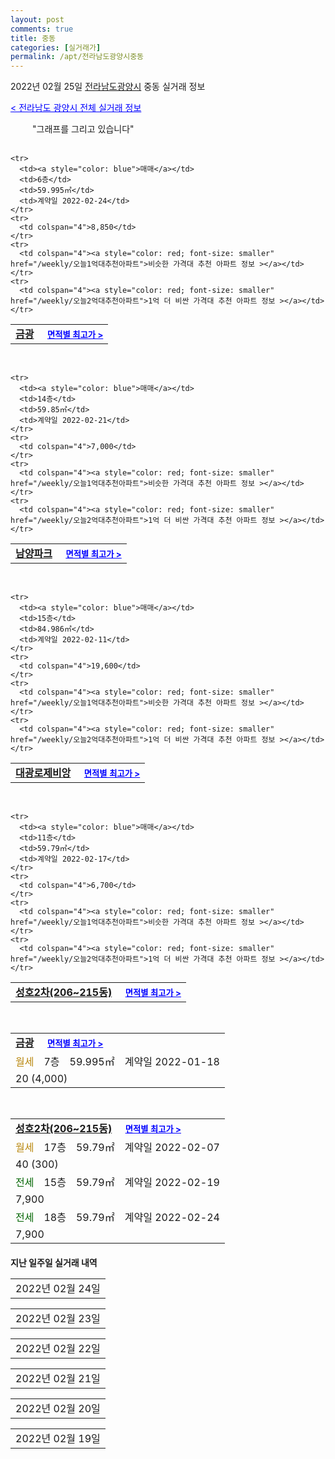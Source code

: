 ```yaml
---
layout: post
comments: true
title: 중동
categories: [실거래가]
permalink: /apt/전라남도광양시중동
---
```


2022년 02월 25일 <a href="/apt/전라남도광양시">전라남도광양시</a> 중동 실거래 정보

<a style="color: blue;" href="/apt/전라남도광양시">< 전라남도 광양시 전체 실거래 정보</a>

<script type="text/javascript">
  google.charts.load('current', {'packages':['corechart']});
  google.charts.setOnLoadCallback(drawChart);

  function drawChart() {
    var data = google.visualization.arrayToDataTable([['거래일', '매매', '전월세', '전매'], ['21-01', 0, 1, 0], ['21-02', 106, 38, 0], ['21-03', 145, 43, 0], ['21-04', 149, 41, 0], ['21-05', 131, 39, 0], ['21-06', 147, 63, 0], ['21-07', 272, 75, 0], ['21-08', 164, 54, 0], ['21-09', 96, 54, 0], ['21-10', 117, 58, 0], ['21-11', 94, 51, 0], ['21-12', 102, 48, 0], ['22-01', 63, 43, 0], ['22-02', 46, 46, 0]]);

    var options = {
      title: '최근 1년간 유형별 거래량 추이',
      legend: { position: 'bottom' }
    };

    setTimeout(function() {
        var chart = new google.visualization.LineChart(document.getElementById('columnchart_material'));
        chart.draw(data, (options));
        document.getElementById('loading').style.display = 'none';
    }, 200);

  }
</script>


<div id="loading" style="z-index:20; display: block; margin-left: 35px">"그래프를 그리고 있습니다"</div>
<div id="columnchart_material" style="width: 95%; margin-left: -35px; display: block"></div>
<!--<div style="width: 95%; margin-left: -35px; display: block">
      <script async src="https://pagead2.googlesyndication.com/pagead/js/adsbygoogle.js?client=ca-pub-3485438051770037"
          crossorigin="anonymous"></script>
      <ins class="adsbygoogle"
          style="display:block"
          data-ad-format="fluid"
          data-ad-layout-key="-fb+5w+4e-db+86"
          data-ad-client="ca-pub-3485438051770037"
          data-ad-slot="1827090281"></ins>
      <script>
          (adsbygoogle = window.adsbygoogle || []).push({});
      </script>
</div>-->
<br>
<table>
  <tr>
    <td colspan="4" style="font-weight: bold;"><a href="/apt/전라남도광양시중동금광">금광</a> &nbsp;&nbsp;&nbsp; <a style="color: blue; font-size: smaller;" href="/apt/전라남도광양시중동금광">면적별 최고가 ></a></td>
  </tr>
    
    <tr>
      <td><a style="color: blue">매매</a></td>
      <td>6층</td>
      <td>59.995㎡</td>
      <td>계약일 2022-02-24</td>
    </tr>
    <tr>
      <td colspan="4">8,850</td>
    </tr>
    <tr>
      <td colspan="4"><a style="color: red; font-size: smaller" href="/weekly/오늘1억대추천아파트">비슷한 가격대 추천 아파트 정보 ></a></td>
    </tr>
    <tr>
      <td colspan="4"><a style="color: red; font-size: smaller" href="/weekly/오늘2억대추천아파트">1억 더 비싼 가격대 추천 아파트 정보 ></a></td>
    </tr>
      
</table>
<br>
<table>
  <tr>
    <td colspan="4" style="font-weight: bold;"><a href="/apt/전라남도광양시중동남양파크">남양파크</a> &nbsp;&nbsp;&nbsp; <a style="color: blue; font-size: smaller;" href="/apt/전라남도광양시중동남양파크">면적별 최고가 ></a></td>
  </tr>
    
    <tr>
      <td><a style="color: blue">매매</a></td>
      <td>14층</td>
      <td>59.85㎡</td>
      <td>계약일 2022-02-21</td>
    </tr>
    <tr>
      <td colspan="4">7,000</td>
    </tr>
    <tr>
      <td colspan="4"><a style="color: red; font-size: smaller" href="/weekly/오늘1억대추천아파트">비슷한 가격대 추천 아파트 정보 ></a></td>
    </tr>
    <tr>
      <td colspan="4"><a style="color: red; font-size: smaller" href="/weekly/오늘2억대추천아파트">1억 더 비싼 가격대 추천 아파트 정보 ></a></td>
    </tr>
      
</table>
<br>
<table>
  <tr>
    <td colspan="4" style="font-weight: bold;"><a href="/apt/전라남도광양시중동대광로제비앙">대광로제비앙</a> &nbsp;&nbsp;&nbsp; <a style="color: blue; font-size: smaller;" href="/apt/전라남도광양시중동대광로제비앙">면적별 최고가 ></a></td>
  </tr>
    
    <tr>
      <td><a style="color: blue">매매</a></td>
      <td>15층</td>
      <td>84.986㎡</td>
      <td>계약일 2022-02-11</td>
    </tr>
    <tr>
      <td colspan="4">19,600</td>
    </tr>
    <tr>
      <td colspan="4"><a style="color: red; font-size: smaller" href="/weekly/오늘1억대추천아파트">비슷한 가격대 추천 아파트 정보 ></a></td>
    </tr>
    <tr>
      <td colspan="4"><a style="color: red; font-size: smaller" href="/weekly/오늘2억대추천아파트">1억 더 비싼 가격대 추천 아파트 정보 ></a></td>
    </tr>
      
</table>
<br>
<table>
  <tr>
    <td colspan="4" style="font-weight: bold;"><a href="/apt/전라남도광양시중동성호2차(206~215동)">성호2차(206~215동)</a> &nbsp;&nbsp;&nbsp; <a style="color: blue; font-size: smaller;" href="/apt/전라남도광양시중동성호2차(206~215동)">면적별 최고가 ></a></td>
  </tr>
    
    <tr>
      <td><a style="color: blue">매매</a></td>
      <td>11층</td>
      <td>59.79㎡</td>
      <td>계약일 2022-02-17</td>
    </tr>
    <tr>
      <td colspan="4">6,700</td>
    </tr>
    <tr>
      <td colspan="4"><a style="color: red; font-size: smaller" href="/weekly/오늘1억대추천아파트">비슷한 가격대 추천 아파트 정보 ></a></td>
    </tr>
    <tr>
      <td colspan="4"><a style="color: red; font-size: smaller" href="/weekly/오늘2억대추천아파트">1억 더 비싼 가격대 추천 아파트 정보 ></a></td>
    </tr>
      
</table>
<br>
<table>
  <tr>
    <td colspan="4" style="font-weight: bold;"><a href="/apt/전라남도광양시중동금광">금광</a> &nbsp;&nbsp;&nbsp; <a style="color: blue; font-size: smaller;" href="/apt/전라남도광양시중동금광">면적별 최고가 ></a></td>
  </tr>
    
  <tr>
    <td><a style="color: darkgoldenrod">월세</a></td>
    <td>7층</td>
    <td>59.995㎡</td>
    <td>계약일 2022-01-18</td>
  </tr>
  <tr>
    <td colspan="4">20 (4,000)</td>
  </tr>
    
</table>
<br>
<table>
  <tr>
    <td colspan="4" style="font-weight: bold;"><a href="/apt/전라남도광양시중동성호2차(206~215동)">성호2차(206~215동)</a> &nbsp;&nbsp;&nbsp; <a style="color: blue; font-size: smaller;" href="/apt/전라남도광양시중동성호2차(206~215동)">면적별 최고가 ></a></td>
  </tr>
    
  <tr>
    <td><a style="color: darkgoldenrod">월세</a></td>
    <td>17층</td>
    <td>59.79㎡</td>
    <td>계약일 2022-02-07</td>
  </tr>
  <tr>
    <td colspan="4">40 (300)</td>
  </tr>
    
  <tr>
    <td><a style="color: darkgreen">전세</a></td>
    <td>15층</td>
    <td>59.79㎡</td>
    <td>계약일 2022-02-19</td>
  </tr>
  <tr>
    <td colspan="4">7,900</td>
  </tr>
    
  <tr>
    <td><a style="color: darkgreen">전세</a></td>
    <td>18층</td>
    <td>59.79㎡</td>
    <td>계약일 2022-02-24</td>
  </tr>
  <tr>
    <td colspan="4">7,900</td>
  </tr>
    
</table>
    
<div style="margin-top: 20px; margin-bottom: 13px"><b>지난 일주일 실거래 내역</b></div>

  <table style="width: 100%; margin-bottom: 1px">
      <tr class="header">
        <td>2022년 02월 24일</td>
      </tr>
      <tr class="child" style="display: none">
        <td>
            
        <table>
          <tr>
            <td colspan="4" style="font-weight: bold;"><a href="https://search.naver.com/search.naver?query=금광">금광</a> &nbsp;&nbsp;&nbsp; <a style="color: blue; font-size: smaller;" href="/apt/전라남도광양시중동금광">면적별 최고가 ></a></td>            
          </tr>

          <tr>
            <td><a style="color: blue">매매</a></td>
            <td>18층</td>
            <td>59.995㎡</td>
            <td>계약일 2022-02-22</td>
          </tr>
          <tr>
            <td colspan="4">10,200</td>
          </tr>
    
        </table>
        <table style="margin-top: 5px">
          <tr>
            <td colspan="4" style="font-weight: bold;"><a href="https://search.naver.com/search.naver?query=성호2차(201~205동)">성호2차(201~205동)</a> &nbsp;&nbsp;&nbsp; <a style="color: blue; font-size: smaller;" href="/apt/전라남도광양시중동성호2차(201~205동)">면적별 최고가 ></a></td>            
          </tr>
    
          <tr>
            <td><a style="color: blue">매매</a></td>
            <td>11층</td>
            <td>59.79㎡</td>
            <td>계약일 2022-02-22</td>
          </tr>
          <tr>
            <td colspan="4">6,700</td>
          </tr>
    
        </table>
        <table style="margin-top: 5px">
          <tr>
            <td colspan="4" style="font-weight: bold;"><a href="https://search.naver.com/search.naver?query=성호2차(206~215동)">성호2차(206~215동)</a> &nbsp;&nbsp;&nbsp; <a style="color: blue; font-size: smaller;" href="/apt/전라남도광양시중동성호2차(206~215동)">면적별 최고가 ></a></td>            
          </tr>
    
          <tr>
            <td><a style="color: blue">매매</a></td>
            <td>12층</td>
            <td>59.79㎡</td>
            <td>계약일 2022-02-16</td>
          </tr>
          <tr>
            <td colspan="4">6,850</td>
          </tr>
    
        </table>
        <table style="margin-top: 5px">
          <tr>
            <td colspan="4" style="font-weight: bold;"><a href="https://search.naver.com/search.naver?query=우봉카이스트빌">우봉카이스트빌</a> &nbsp;&nbsp;&nbsp; <a style="color: blue; font-size: smaller;" href="/apt/전라남도광양시중동우봉카이스트빌">면적별 최고가 ></a></td>            
          </tr>
    
          <tr>
            <td><a style="color: blue">매매</a></td>
            <td>6층</td>
            <td>84.9496㎡</td>
            <td>계약일 2022-02-11</td>
          </tr>
          <tr>
            <td colspan="4">19,500</td>
          </tr>
    
        </table>
        <table style="margin-top: 5px">
          <tr>
            <td colspan="4" style="font-weight: bold;"><a href="https://search.naver.com/search.naver?query=주공2">주공2</a> &nbsp;&nbsp;&nbsp; <a style="color: blue; font-size: smaller;" href="/apt/전라남도광양시중동주공2">면적별 최고가 ></a></td>            
          </tr>
    
          <tr>
            <td><a style="color: blue">매매</a></td>
            <td>14층</td>
            <td>41.85㎡</td>
            <td>계약일 2022-02-22</td>
          </tr>
          <tr>
            <td colspan="4">4,450</td>
          </tr>
    
        </table>
        <table style="margin-top: 5px">
          <tr>
            <td colspan="4" style="font-weight: bold;"><a href="https://search.naver.com/search.naver?query=태영2차">태영2차</a> &nbsp;&nbsp;&nbsp; <a style="color: blue; font-size: smaller;" href="/apt/전라남도광양시중동태영2차">면적별 최고가 ></a></td>            
          </tr>
    
          <tr>
            <td><a style="color: blue">매매</a></td>
            <td>8층</td>
            <td>59.76㎡</td>
            <td>계약일 2022-02-21</td>
          </tr>
          <tr>
            <td colspan="4">9,400</td>
          </tr>
    
          <tr>
            <td><a style="color: blue">매매</a></td>
            <td>2층</td>
            <td>59.76㎡</td>
            <td>계약일 2022-02-16</td>
          </tr>
          <tr>
            <td colspan="4">9,300</td>
          </tr>
    
        </table>
        <table style="margin-top: 5px">
          <tr>
            <td colspan="4" style="font-weight: bold;"><a href="https://search.naver.com/search.naver?query=대광로제비앙3차">대광로제비앙3차</a> &nbsp;&nbsp;&nbsp; <a style="color: blue; font-size: smaller;" href="/apt/전라남도광양시중동대광로제비앙3차">면적별 최고가 ></a></td>            
          </tr>
    
          <tr>
            <td><a style="color: darkgoldenrod">월세</a></td>
            <td>18층</td>
            <td>74.2375㎡</td>
            <td>계약일 2022-02-07</td>
          </tr>
          <tr>
            <td colspan="4">80 (500)</td>
          </tr>
    
        </table>
        <table style="margin-top: 5px">
          <tr>
            <td colspan="4" style="font-weight: bold;"><a href="https://search.naver.com/search.naver?query=동광(부영1차)">동광(부영1차)</a> &nbsp;&nbsp;&nbsp; <a style="color: blue; font-size: smaller;" href="/apt/전라남도광양시중동동광(부영1차)">면적별 최고가 ></a></td>            
          </tr>
    
          <tr>
            <td><a style="color: darkgreen">전세</a></td>
            <td>15층</td>
            <td>60㎡</td>
            <td>계약일 2022-02-14</td>
          </tr>
          <tr>
            <td colspan="4">4,544</td>
          </tr>
    
        </table>
        <table style="margin-top: 5px">
          <tr>
            <td colspan="4" style="font-weight: bold;"><a href="https://search.naver.com/search.naver?query=동광2차(부영)">동광2차(부영)</a> &nbsp;&nbsp;&nbsp; <a style="color: blue; font-size: smaller;" href="/apt/전라남도광양시중동동광2차(부영)">면적별 최고가 ></a></td>            
          </tr>
    
          <tr>
            <td><a style="color: darkgreen">전세</a></td>
            <td>5층</td>
            <td>50.14㎡</td>
            <td>계약일 2022-02-18</td>
          </tr>
          <tr>
            <td colspan="4"><a style="color: red;">신고가 </a>3,634<br>기존최고가 3,529</td>
          </tr>
    
        </table>
        <table style="margin-top: 5px">
          <tr>
            <td colspan="4" style="font-weight: bold;"><a href="https://search.naver.com/search.naver?query=성호1차">성호1차</a> &nbsp;&nbsp;&nbsp; <a style="color: blue; font-size: smaller;" href="/apt/전라남도광양시중동성호1차">면적별 최고가 ></a></td>            
          </tr>
    
          <tr>
            <td><a style="color: darkgoldenrod">월세</a></td>
            <td>4층</td>
            <td>59.94㎡</td>
            <td>계약일 2022-02-16</td>
          </tr>
          <tr>
            <td colspan="4">30 (1,000)</td>
          </tr>
    
        </table>
        <table style="margin-top: 5px">
          <tr>
            <td colspan="4" style="font-weight: bold;"><a href="https://search.naver.com/search.naver?query=성호2차(201~205동)">성호2차(201~205동)</a> &nbsp;&nbsp;&nbsp; <a style="color: blue; font-size: smaller;" href="/apt/전라남도광양시중동성호2차(201~205동)">면적별 최고가 ></a></td>            
          </tr>
    
          <tr>
            <td><a style="color: darkgreen">전세</a></td>
            <td>10층</td>
            <td>39.86㎡</td>
            <td>계약일 2022-02-18</td>
          </tr>
          <tr>
            <td colspan="4">6,200</td>
          </tr>
    
          <tr>
            <td><a style="color: darkgreen">전세</a></td>
            <td>9층</td>
            <td>39.86㎡</td>
            <td>계약일 2022-02-22</td>
          </tr>
          <tr>
            <td colspan="4">6,900</td>
          </tr>
    
        </table>
        <table style="margin-top: 5px">
          <tr>
            <td colspan="4" style="font-weight: bold;"><a href="https://search.naver.com/search.naver?query=성호2차(206~215동)">성호2차(206~215동)</a> &nbsp;&nbsp;&nbsp; <a style="color: blue; font-size: smaller;" href="/apt/전라남도광양시중동성호2차(206~215동)">면적별 최고가 ></a></td>            
          </tr>
    
          <tr>
            <td><a style="color: darkgreen">전세</a></td>
            <td>8층</td>
            <td>59.79㎡</td>
            <td>계약일 2022-02-22</td>
          </tr>
          <tr>
            <td colspan="4">8,000</td>
          </tr>
    
        </table>
    
        </td>
      </tr>
  </table>
    
  <table style="width: 100%; margin-bottom: 1px">
      <tr class="header">
        <td>2022년 02월 23일</td>
      </tr>
      <tr class="child" style="display: none">
        <td>
            
        <table>
          <tr>
            <td colspan="4" style="font-weight: bold;"><a href="https://search.naver.com/search.naver?query=금광">금광</a> &nbsp;&nbsp;&nbsp; <a style="color: blue; font-size: smaller;" href="/apt/전라남도광양시중동금광">면적별 최고가 ></a></td>            
          </tr>

          <tr>
            <td><a style="color: darkgoldenrod">월세</a></td>
            <td>3층</td>
            <td>59.995㎡</td>
            <td>계약일 2022-02-14</td>
          </tr>
          <tr>
            <td colspan="4">54 (700)</td>
          </tr>
    
          <tr>
            <td><a style="color: darkgreen">전세</a></td>
            <td>5층</td>
            <td>59.995㎡</td>
            <td>계약일 2022-02-22</td>
          </tr>
          <tr>
            <td colspan="4">12,000</td>
          </tr>
    
        </table>
        <table style="margin-top: 5px">
          <tr>
            <td colspan="4" style="font-weight: bold;"><a href="https://search.naver.com/search.naver?query=성호1차">성호1차</a> &nbsp;&nbsp;&nbsp; <a style="color: blue; font-size: smaller;" href="/apt/전라남도광양시중동성호1차">면적별 최고가 ></a></td>            
          </tr>
    
          <tr>
            <td><a style="color: darkgoldenrod">월세</a></td>
            <td>12층</td>
            <td>49.95㎡</td>
            <td>계약일 2022-02-22</td>
          </tr>
          <tr>
            <td colspan="4"><a style="color: red;">신고가 </a>45 (500)<br>기존최고가 40 (500)</td>
          </tr>
    
        </table>
        <table style="margin-top: 5px">
          <tr>
            <td colspan="4" style="font-weight: bold;"><a href="https://search.naver.com/search.naver?query=성호2차(201~205동)">성호2차(201~205동)</a> &nbsp;&nbsp;&nbsp; <a style="color: blue; font-size: smaller;" href="/apt/전라남도광양시중동성호2차(201~205동)">면적별 최고가 ></a></td>            
          </tr>
    
          <tr>
            <td><a style="color: darkgoldenrod">월세</a></td>
            <td>9층</td>
            <td>59.79㎡</td>
            <td>계약일 2022-02-07</td>
          </tr>
          <tr>
            <td colspan="4">50 (500)</td>
          </tr>
    
          <tr>
            <td><a style="color: darkgoldenrod">월세</a></td>
            <td>13층</td>
            <td>39.86㎡</td>
            <td>계약일 2022-02-22</td>
          </tr>
          <tr>
            <td colspan="4">5 (7,000)</td>
          </tr>
    
        </table>
        <table style="margin-top: 5px">
          <tr>
            <td colspan="4" style="font-weight: bold;"><a href="https://search.naver.com/search.naver?query=성호2차(206~215동)">성호2차(206~215동)</a> &nbsp;&nbsp;&nbsp; <a style="color: blue; font-size: smaller;" href="/apt/전라남도광양시중동성호2차(206~215동)">면적별 최고가 ></a></td>            
          </tr>
    
          <tr>
            <td><a style="color: darkgreen">전세</a></td>
            <td>21층</td>
            <td>59.79㎡</td>
            <td>계약일 2022-02-08</td>
          </tr>
          <tr>
            <td colspan="4">7,000</td>
          </tr>
    
        </table>
    
        </td>
      </tr>
  </table>
    
  <table style="width: 100%; margin-bottom: 1px">
      <tr class="header">
        <td>2022년 02월 22일</td>
      </tr>
      <tr class="child" style="display: none">
        <td>
            
        <table>
          <tr>
            <td colspan="4" style="font-weight: bold;"><a href="https://search.naver.com/search.naver?query=대광로제비앙2차">대광로제비앙2차</a> &nbsp;&nbsp;&nbsp; <a style="color: blue; font-size: smaller;" href="/apt/전라남도광양시중동대광로제비앙2차">면적별 최고가 ></a></td>            
          </tr>

          <tr>
            <td><a style="color: blue">매매</a></td>
            <td>13층</td>
            <td>74.2375㎡</td>
            <td>계약일 2022-02-18</td>
          </tr>
          <tr>
            <td colspan="4">22,700</td>
          </tr>
    
          <tr>
            <td><a style="color: blue">매매</a></td>
            <td>15층</td>
            <td>74.2375㎡</td>
            <td>계약일 2022-02-08</td>
          </tr>
          <tr>
            <td colspan="4">18,500</td>
          </tr>
    
        </table>
        <table style="margin-top: 5px">
          <tr>
            <td colspan="4" style="font-weight: bold;"><a href="https://search.naver.com/search.naver?query=광양중마2차진아리채">광양중마2차진아리채</a> &nbsp;&nbsp;&nbsp; <a style="color: blue; font-size: smaller;" href="/apt/전라남도광양시중동광양중마2차진아리채">면적별 최고가 ></a></td>            
          </tr>
    
          <tr>
            <td><a style="color: darkgreen">전세</a></td>
            <td>5층</td>
            <td>84.9932㎡</td>
            <td>계약일 2022-02-18</td>
          </tr>
          <tr>
            <td colspan="4">20,000</td>
          </tr>
    
        </table>
        <table style="margin-top: 5px">
          <tr>
            <td colspan="4" style="font-weight: bold;"><a href="https://search.naver.com/search.naver?query=무등파크">무등파크</a> &nbsp;&nbsp;&nbsp; <a style="color: blue; font-size: smaller;" href="/apt/전라남도광양시중동무등파크">면적별 최고가 ></a></td>            
          </tr>
    
          <tr>
            <td><a style="color: darkgoldenrod">월세</a></td>
            <td>18층</td>
            <td>59.97㎡</td>
            <td>계약일 2022-02-07</td>
          </tr>
          <tr>
            <td colspan="4"><a style="color: red;">신고가 </a>45 (500)<br>기존최고가 45 (-)</td>
          </tr>
    
        </table>
        <table style="margin-top: 5px">
          <tr>
            <td colspan="4" style="font-weight: bold;"><a href="https://search.naver.com/search.naver?query=성호1차">성호1차</a> &nbsp;&nbsp;&nbsp; <a style="color: blue; font-size: smaller;" href="/apt/전라남도광양시중동성호1차">면적별 최고가 ></a></td>            
          </tr>
    
          <tr>
            <td><a style="color: darkgreen">전세</a></td>
            <td>4층</td>
            <td>59.94㎡</td>
            <td>계약일 2022-02-18</td>
          </tr>
          <tr>
            <td colspan="4"><a style="color: red;">신고가 </a>7,300<br>기존최고가 7,250</td>
          </tr>
    
        </table>
        <table style="margin-top: 5px">
          <tr>
            <td colspan="4" style="font-weight: bold;"><a href="https://search.naver.com/search.naver?query=주공2">주공2</a> &nbsp;&nbsp;&nbsp; <a style="color: blue; font-size: smaller;" href="/apt/전라남도광양시중동주공2">면적별 최고가 ></a></td>            
          </tr>
    
          <tr>
            <td><a style="color: darkgoldenrod">월세</a></td>
            <td>12층</td>
            <td>49.77㎡</td>
            <td>계약일 2022-01-29</td>
          </tr>
          <tr>
            <td colspan="4">30 (200)</td>
          </tr>
    
        </table>
    
        </td>
      </tr>
  </table>
    
  <table style="width: 100%; margin-bottom: 1px">
      <tr class="header">
        <td>2022년 02월 21일</td>
      </tr>
      <tr class="child" style="display: none">
        <td>
            
        <table>
          <tr>
            <td colspan="4" style="font-weight: bold;"><a href="https://search.naver.com/search.naver?query=실거래정보없음">실거래정보없음</a> &nbsp;&nbsp;&nbsp; <a style="color: blue; font-size: smaller;" href="/apt/{real_region}중동{name_without_space}"></a></td>            
          </tr>

        </table>
    
        </td>
      </tr>
  </table>
    
  <table style="width: 100%; margin-bottom: 1px">
      <tr class="header">
        <td>2022년 02월 20일</td>
      </tr>
      <tr class="child" style="display: none">
        <td>
            
        <table>
          <tr>
            <td colspan="4" style="font-weight: bold;"><a href="https://search.naver.com/search.naver?query=실거래정보없음">실거래정보없음</a> &nbsp;&nbsp;&nbsp; <a style="color: blue; font-size: smaller;" href="/apt/{real_region}중동{name_without_space}"></a></td>            
          </tr>

        </table>
    
        </td>
      </tr>
  </table>
    
  <table style="width: 100%; margin-bottom: 1px">
      <tr class="header">
        <td>2022년 02월 19일</td>
      </tr>
      <tr class="child" style="display: none">
        <td>
            
        <table>
          <tr>
            <td colspan="4" style="font-weight: bold;"><a href="https://search.naver.com/search.naver?query=금광">금광</a> &nbsp;&nbsp;&nbsp; <a style="color: blue; font-size: smaller;" href="/apt/전라남도광양시중동금광">면적별 최고가 ></a></td>            
          </tr>

          <tr>
            <td><a style="color: blue">매매</a></td>
            <td>2층</td>
            <td>59.995㎡</td>
            <td>계약일 2022-02-15</td>
          </tr>
          <tr>
            <td colspan="4">8,650</td>
          </tr>
    
        </table>
        <table style="margin-top: 5px">
          <tr>
            <td colspan="4" style="font-weight: bold;"><a href="https://search.naver.com/search.naver?query=중마동진아리채">중마동진아리채</a> &nbsp;&nbsp;&nbsp; <a style="color: blue; font-size: smaller;" href="/apt/전라남도광양시중동중마동진아리채">면적별 최고가 ></a></td>            
          </tr>
    
          <tr>
            <td><a style="color: blue">매매</a></td>
            <td>5층</td>
            <td>78.7613㎡</td>
            <td>계약일 2022-02-03</td>
          </tr>
          <tr>
            <td colspan="4">19,000</td>
          </tr>
    
        </table>
        <table style="margin-top: 5px">
          <tr>
            <td colspan="4" style="font-weight: bold;"><a href="https://search.naver.com/search.naver?query=태영">태영</a> &nbsp;&nbsp;&nbsp; <a style="color: blue; font-size: smaller;" href="/apt/전라남도광양시중동태영">면적별 최고가 ></a></td>            
          </tr>
    
          <tr>
            <td><a style="color: blue">매매</a></td>
            <td>6층</td>
            <td>59.96㎡</td>
            <td>계약일 2022-01-18</td>
          </tr>
          <tr>
            <td colspan="4">9,300</td>
          </tr>
    
        </table>
        <table style="margin-top: 5px">
          <tr>
            <td colspan="4" style="font-weight: bold;"><a href="https://search.naver.com/search.naver?query=태영2차">태영2차</a> &nbsp;&nbsp;&nbsp; <a style="color: blue; font-size: smaller;" href="/apt/전라남도광양시중동태영2차">면적별 최고가 ></a></td>            
          </tr>
    
          <tr>
            <td><a style="color: blue">매매</a></td>
            <td>10층</td>
            <td>59.76㎡</td>
            <td>계약일 2022-02-02</td>
          </tr>
          <tr>
            <td colspan="4">11,600</td>
          </tr>
    
        </table>
        <table style="margin-top: 5px">
          <tr>
            <td colspan="4" style="font-weight: bold;"><a href="https://search.naver.com/search.naver?query=성호2차(201~205동)">성호2차(201~205동)</a> &nbsp;&nbsp;&nbsp; <a style="color: blue; font-size: smaller;" href="/apt/전라남도광양시중동성호2차(201~205동)">면적별 최고가 ></a></td>            
          </tr>
    
          <tr>
            <td><a style="color: darkgreen">전세</a></td>
            <td>20층</td>
            <td>39.86㎡</td>
            <td>계약일 2022-02-17</td>
          </tr>
          <tr>
            <td colspan="4">6,900</td>
          </tr>
    
        </table>
        <table style="margin-top: 5px">
          <tr>
            <td colspan="4" style="font-weight: bold;"><a href="https://search.naver.com/search.naver?query=성호2차(206~215동)">성호2차(206~215동)</a> &nbsp;&nbsp;&nbsp; <a style="color: blue; font-size: smaller;" href="/apt/전라남도광양시중동성호2차(206~215동)">면적별 최고가 ></a></td>            
          </tr>
    
          <tr>
            <td><a style="color: darkgoldenrod">월세</a></td>
            <td>9층</td>
            <td>59.79㎡</td>
            <td>계약일 2022-02-16</td>
          </tr>
          <tr>
            <td colspan="4">29 (2,000)</td>
          </tr>
    
          <tr>
            <td><a style="color: darkgreen">전세</a></td>
            <td>15층</td>
            <td>59.79㎡</td>
            <td>계약일 2022-02-16</td>
          </tr>
          <tr>
            <td colspan="4">8,800</td>
          </tr>
    
        </table>
    
        </td>
      </tr>
  </table>
    

